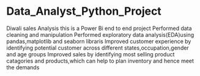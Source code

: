 # Data_Analyst_Python_Project
Diwali sales Analysis
this is a Power Bi end to end project
Performed data cleaning and manipulation
Performed exploratory data analysis(EDA)using pandas,matplotlib and seaborn libraris
Improved customer experience by identifying potential customer across different states,occupation,gender and age groups
Improved sales by identifying most selling product catagories and products,which can help to plan inventory and hence meet the demands
